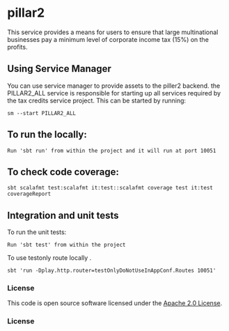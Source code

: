 
# pillar2


This service provides a means for users to ensure that large multinational businesses pay a minimum
level of corporate income tax (15%) on the profits.

## Using Service Manager

You can use service manager to provide assets to the piller2 backend. the PILLAR2_ALL service is responsible for starting up all services required by the tax credits service project.
This can be started by running:

    sm --start PILLAR2_ALL

##  To run the locally:

    Run 'sbt run' from within the project and it will run at port 10051

## To check code coverage:

    sbt scalafmt test:scalafmt it:test::scalafmt coverage test it:test coverageReport

## Integration and unit tests

To run the unit tests:

    Run 'sbt test' from within the project 

To use testonly route locally .

    sbt 'run -Dplay.http.router=testOnlyDoNotUseInAppConf.Routes 10051' 



### License

This code is open source software licensed under the [Apache 2.0 License]("http://www.apache.org/licenses/LICENSE-2.0.html").
### License
